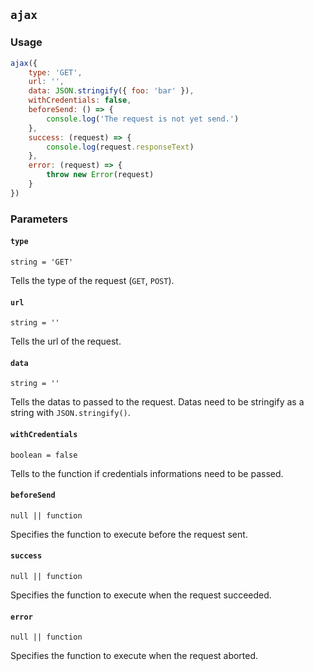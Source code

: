 ## `ajax`

### Usage

```javascript
ajax({
    type: 'GET',
    url: '',
    data: JSON.stringify({ foo: 'bar' }),
    withCredentials: false,
    beforeSend: () => {
        console.log('The request is not yet send.')
    },
    success: (request) => {
        console.log(request.responseText)
    },
    error: (request) => {
        throw new Error(request)
    }
})
```

### Parameters

#### `type`

`string = 'GET'`

Tells the type of the request (`GET`, `POST`).

#### `url`

`string = ''`

Tells the url of the request.

#### `data`

`string = ''`

Tells the datas to passed to the request. Datas need to be stringify as a string with `JSON.stringify()`.

#### `withCredentials`

`boolean = false`

Tells to the function if credentials informations need to be passed.

#### `beforeSend`

`null || function`

Specifies the function to execute before the request sent.

#### `success`

`null || function`

Specifies the function to execute when the request succeeded.

#### `error`

`null || function`

Specifies the function to execute when the request aborted.

